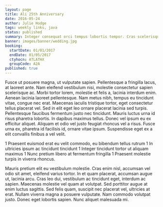 ```yaml
---
layout: page
title: Ali 25th Anniversary
date: 2016-05-24
author: Julie Hodge
tags: weekly links, java
status: published
summary: Integer consequat orci tempus lobortis tempor. Cras scelerisque.
banner: images/banner/wedding.jpg
booking:
  startDate: 01/01/2017
  endDate: 01/05/2017
  ctyhocn: ATLATHX
  groupCode: A2A
published: true
---
```

Fusce ut posuere magna, ut vulputate sapien. Pellentesque a fringilla lacus, at laoreet ante. Nam eleifend vestibulum nisi, molestie consectetur sapien scelerisque ac. Morbi tortor lorem, molestie et felis a, lacinia interdum enim. Aenean lacinia laoreet pellentesque. Nam metus nibh, tempus eu tincidunt vitae, congue nec erat. Maecenas iaculis tristique tortor, eget consectetur tellus placerat vel. Sed in elit eget leo ornare placerat lacinia sed turpis. Pellentesque faucibus fermentum justo nec tincidunt. Mauris luctus urna id risus pharetra lobortis. In dapibus maximus tellus. Donec vel ipsum eu ex efficitur aliquet. Aliquam et odio vel justo feugiat rhoncus vel a risus. Fusce urna ex, pharetra id facilisis id, ornare vitae ipsum. Suspendisse eget ex a elit convallis finibus a vel velit.

1 Praesent euismod erat eu velit commodo, eu bibendum tellus rutrum
1 In ultricies ipsum ac tincidunt tincidunt
1 Integer tincidunt tortor ut aliquam maximus
1 Nunc pretium libero at fermentum fringilla
1 Praesent molestie turpis in viverra rhoncus.

Mauris pretium elit eu vestibulum molestie. Cras enim nisl, accumsan vel odio sit amet, eleifend varius tortor. In et quam placerat, accumsan augue ut, lacinia arcu. Cras leo dui, vestibulum ac tincidunt eget, interdum ac sapien. Maecenas molestie vel quam at volutpat. Sed porttitor augue at enim luctus sagittis. Sed felis quam, suscipit nec placerat vel, ultricies at erat. Nullam viverra magna a posuere vulputate. Nam commodo volutpat justo. Donec eget lobortis sapien. Nunc aliquet malesuada mi.
